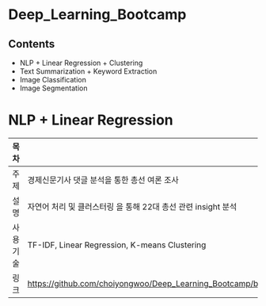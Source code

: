 # Deep_Learning_Bootcamp

## Contents
+ NLP + Linear Regression + Clustering
+ Text Summarization + Keyword Extraction
+ Image Classification
+ Image Segmentation

# NLP + Linear Regression
|목 차|설명|
|------------|-----|
|주 제|경제신문기사 댓글 분석을 통한 총선 여론 조사|
|설 명|자연어 처리 및 클러스터링 을 통해 22대 총선 관련 insight 분석|
|사용 기술|TF-IDF, Linear Regression, K-means Clustering|
|링 크|https://github.com/choiyongwoo/Deep_Learning_Bootcamp/blob/main/text_mining_project_1/text_mining_project1_%EB%B0%9C%ED%91%9C%EC%9E%90%EB%A3%8C.pdf|


